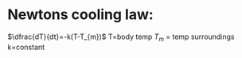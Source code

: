 # Newtons cooling law:
$\dfrac{dT}{dt}=-k(T-T_{m})$
T=body temp
$T_{m}$ = temp surroundings
k=constant



